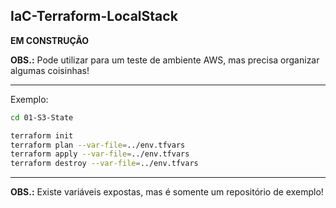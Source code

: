 ## IaC-Terraform-LocalStack

**EM CONSTRUÇÃO**

**OBS.:** Pode utilizar para um teste de ambiente AWS, mas precisa organizar algumas coisinhas!

---

Exemplo:

```bash
cd 01-S3-State

terraform init
terraform plan --var-file=../env.tfvars
terraform apply --var-file=../env.tfvars
terraform destroy --var-file=../env.tfvars
```

---

**OBS.:** Existe variáveis expostas, mas é somente um repositório de exemplo!